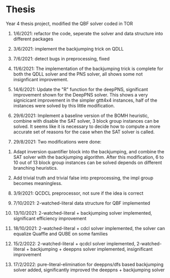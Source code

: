 # Thesis
Year 4 thesis project, modified the QBF solver coded in TOR

1. 1/6/2021: refactor the code, seperate the solver and data structure into different packages

2. 3/6/2021: implement the backjumping trick on QDLL

3. 7/6/2021: detect bugs in preprocessing, fixed

4. 11/6/2021: The implementation of the backjumping trick is complete for both the QDLL solver and the PNS solver,
all shows some not insignficant improvement. 

5. 14/6/2021: Update the "R" function for the deepPNS, significant improvement shown for the DeepPNS solver.
This shows a very signicicant improvement in the simpler gttt4x4 instances, half of the instances were solved by this little modification.

6. 29/6/2021: Implement a baseline version of the BOMH heuristic, combine with disable the SAT solver, 3 block group instances can be solved.
It seems like it is necessary to decide how to compute a more accurate set of reasons for the case when the SAT solver is called.

7. 29/8/2021: Two modifications were done: 

1) Adapt inversion quantifier block into the backjumping, and combine the SAT solver with the backjumping algorithm. After this modification, 6 to 10 out of 13 block group instances can be solved depends on different branching heuristics.

2) Add trivial truth and trivial false into preprocessing, the impl group becomes meaningless.

8. 3/9/2021: QCDCL preprocessor, not sure if the idea is correct

9. 7/10/2021: 2-watched-literal data structure for QBF implemented

10. 13/10/2021: 2-watched-literal + backjumping solver implemented, significant efficiency improvement

11. 18/10/2021: 2-watched-literal + cdcl solver implemented, the solver can equalize Quaffle and QUBE on some families

12. 15/2/2022: 2-watched-literal + qcdcl solver implemented, 2-watched-literal + backjumping + deeppns solver implemented, insignificant improvement

13. 17/2/2022: pure-literal-elimination for deeppns/dfs based backjumping solver added, significantly improved the deeppns + backjumping solver

